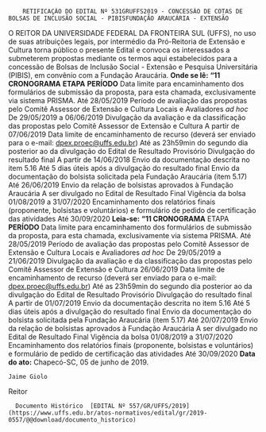         RETIFICAÇÃO DO EDITAL Nº 531GRUFFS2019 - CONCESSÃO DE COTAS DE BOLSAS DE INCLUSÃO SOCIAL - PIBISFUNDAÇÃO ARAUCÁRIA - EXTENSÃO  

 O REITOR DA UNIVERSIDADE FEDERAL DA FRONTEIRA SUL (UFFS), no uso de suas atribuições legais, por intermédio da Pró-Reitoria de Extensão e Cultura torna público o presente Edital e convoca os interessados a submeterem propostas mediante os termos aqui estabelecidos para a concessão de Bolsas de Inclusão Social - Extensão e Pesquisa Universitária (PIBIS), em convênio com a Fundação Araucária.   **Onde se lê:** **“11 CRONOGRAMA**     **ETAPA**   **PERÍODO**     Data limite para encaminhamento dos formulários de submissão da proposta, para esta chamada, exclusivamente via sistema PRISMA.   Até 28/05/2019     Período de avaliação das propostas pelo Comitê Assessor de Extensão e Cultura Locais e Avaliadores *ad hoc*   De 29/05/2019 a 06/06/2019     Divulgação da avaliação e da classificação das propostas pelo Comitê Assessor de Extensão e Cultura   A partir de 07/06/2019     Data limite de encaminhamento de recurso (deverá ser enviado para o e-mail: dpex.proec@uffs.edu.br)   Até as 23h59min do segundo dia posterior ao da divulgação do Edital de Resultado Provisório     Divulgação do resultado final   A partir de 14/06/2018     Envio da documentação descrita no item 5.16   Até 5 dias úteis após a divulgação do resultado final     Envio da documentação do bolsista solicitada pela Fundação Araucária (item 5.17)   Até 26/06/2019     Envio da relação de bolsistas aprovados à Fundação Araucária   A ser divulgado no Edital de Resultado Final     Vigência da bolsa   01/08/2019 a 31/07/2020     Encaminhamento dos relatórios finais (proponente, bolsistas e voluntários) e formulário de pedido de certificação das atividades   Até 30/09/2020       **Leia-se:** **“11 CRONOGRAMA**     ETAPA   **PERÍODO**     Data limite para encaminhamento dos formulários de submissão da proposta, para esta chamada, exclusivamente via sistema PRISMA.   Até 28/05/2019     Período de avaliação das propostas pelo Comitê Assessor de Extensão e Cultura Locais e Avaliadores *ad hoc*   De 29/05/2019 a 21/06/2019     Divulgação da avaliação e da classificação das propostas pelo Comitê Assessor de Extensão e Cultura   26/06/2019     Data limite de encaminhamento de recurso (deverá ser enviado para o e-mail: dpex.proec@uffs.edu.br)   Até as 23h59min do segundo dia posterior ao da divulgação do Edital de Resultado Provisório     Divulgação do resultado final   A partir de 01/07/2019     Envio da documentação descrita no item 5.16   Até 5 dias úteis após a divulgação do resultado final     Envio da documentação do bolsista solicitada pela Fundação Araucária (item 5.17)   Até 20/07/2019     Envio da relação de bolsistas aprovados à Fundação Araucária   A ser divulgado no Edital de Resultado Final     Vigência da bolsa   01/08/2019 a 31/07/2020     Encaminhamento dos relatórios finais (proponente, bolsistas e voluntários) e formulário de pedido de certificação das atividades   Até 30/09/2020          **Data do ato:** Chapecó-SC, 05 de junho de 2019.   
 

    Jaime Giolo   
 Reitor 

      Documento Histórico  [EDITAL Nº 557/GR/UFFS/2019](https://www.uffs.edu.br/atos-normativos/edital/gr/2019-0557/@@download/documento_historico)     
      